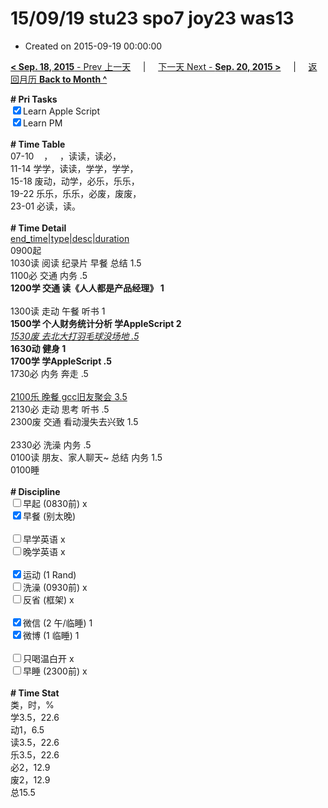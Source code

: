 # 15/09/19 stu23 spo7 joy23 was13

- Created on 2015-09-19 00:00:00

[**< Sep. 18, 2015** - Prev 上一天](_archived/lifelogs/2015/09/d18.md) &nbsp; &nbsp; | &nbsp; &nbsp; [下一天 Next - **Sep. 20, 2015 >**](_archived/lifelogs/2015/09/d20.md) &nbsp; &nbsp; |  &nbsp; &nbsp; [返回月历 **Back to Month ^**](_archived/lifelogs/2015/09/index.md)
<br/><div><b># Pri Tasks</b></div><div><input checked="true" type="checkbox"/>Learn Apple Script</div><div><input checked="true" type="checkbox"/>Learn PM</div><div><br/></div><div><b># Time Table</b></div><div>07-10    ，   ，读读，读必，</div><div>11-14 学学，读读，学学，学学，</div><div>15-18 废动，动学，必乐，乐乐，</div><div>19-22 乐乐，乐乐，必废，废废，</div><div>23-01 必读，读。</div><div><br/></div><div><b># Time Detail</b></div><div><u>end_time|type|desc|duration</u></div><div>0900起</div><div>1030读 阅读 纪录片 早餐 总结 1.5</div><div>1100必 交通 内务 .5</div><div><b>1200学 交通 读《人人都是产品经理》 1</b></div><div><br/></div><div>1300读 走动 午餐 听书 1</div><div><b>1500学 个人财务统计分析 学AppleScript 2</b></div><div><u><i>1530废 去北大打羽毛球没场地 .5</i></u></div><div><b>1630动 健身 1</b></div><div><b>1700学 学AppleScript .5</b></div><div>1730必 内务 奔走 .5</div><div><br/></div><div><u>2100乐 晚餐 gcc旧友聚会 3.5</u></div><div>2130必 走动 思考 听书 .5</div><div>2300废 交通 看动漫失去兴致 1.5</div><div><br/></div><div>2330必 洗澡 内务 .5</div><div>0100读 朋友、家人聊天~ 总结 内务 1.5</div><div>0100睡</div><div><br/></div><div><b># Discipline</b></div><div><input type="checkbox"/>早起 (0830前) x</div><div><input checked="true" type="checkbox"/>早餐 (别太晚)</div><div><br/></div><div><input type="checkbox"/>早学英语 x</div><div><input type="checkbox"/>晚学英语 x</div><div><br/></div><div><input checked="true" type="checkbox"/>运动 (1 Rand)</div><div><input type="checkbox"/>洗澡 (0930前) x</div><div><input type="checkbox"/>反省 (框架) x</div><div><br/></div><div><input checked="true" type="checkbox"/>微信 (2 午/临睡) 1</div><div><input checked="true" type="checkbox"/>微博 (1 临睡) 1</div><div><br/></div><div><input type="checkbox"/>只喝温白开 x</div><div><input type="checkbox"/>早睡 (2300前) x</div><div><br/></div><div><b># Time Stat</b></div><div>类，时，%</div><div>学3.5，22.6</div><div>动1，6.5</div><div>读3.5，22.6</div><div>乐3.5，22.6</div><div>必2，12.9</div><div>废2，12.9</div><div>总15.5</div>
